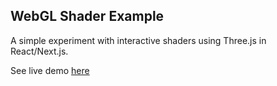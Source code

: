## WebGL Shader Example 
A simple experiment with interactive shaders using Three.js in React/Next.js.

See live demo [here](https://www.davidodonovan.com "Personal www pages of David O'Donovan")